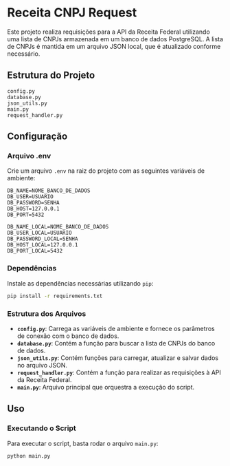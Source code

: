 # Receita CNPJ Request

Este projeto realiza requisições para a API da Receita Federal utilizando uma lista de CNPJs armazenada em um banco de dados PostgreSQL. A lista de CNPJs é mantida em um arquivo JSON local, que é atualizado conforme necessário.

## Estrutura do Projeto

```
config.py
database.py
json_utils.py
main.py
request_handler.py
```

## Configuração

### Arquivo .env

Crie um arquivo `.env` na raiz do projeto com as seguintes variáveis de ambiente:

```
DB_NAME=NOME_BANCO_DE_DADOS
DB_USER=USUARIO
DB_PASSWORD=SENHA
DB_HOST=127.0.0.1
DB_PORT=5432

DB_NAME_LOCAL=NOME_BANCO_DE_DADOS
DB_USER_LOCAL=USUARIO
DB_PASSWORD_LOCAL=SENHA
DB_HOST_LOCAL=127.0.0.1
DB_PORT_LOCAL=5432
```

### Dependências

Instale as dependências necessárias utilizando `pip`:

```sh
pip install -r requirements.txt
```

### Estrutura dos Arquivos

- **`config.py`**: Carrega as variáveis de ambiente e fornece os parâmetros de conexão com o banco de dados.
- **`database.py`**: Contém a função para buscar a lista de CNPJs do banco de dados.
- **`json_utils.py`**: Contém funções para carregar, atualizar e salvar dados no arquivo JSON.
- **`request_handler.py`**: Contém a função para realizar as requisições à API da Receita Federal.
- **`main.py`**: Arquivo principal que orquestra a execução do script.

## Uso

### Executando o Script

Para executar o script, basta rodar o arquivo `main.py`:

```sh
python main.py
```